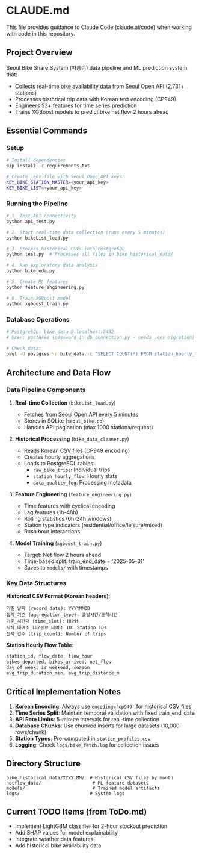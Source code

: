 # CLAUDE.md

This file provides guidance to Claude Code (claude.ai/code) when working with code in this repository.

## Project Overview

Seoul Bike Share System (따릉이) data pipeline and ML prediction system that:
- Collects real-time bike availability data from Seoul Open API (2,731+ stations)
- Processes historical trip data with Korean text encoding (CP949)
- Engineers 53+ features for time series prediction
- Trains XGBoost models to predict bike net flow 2 hours ahead

## Essential Commands

### Setup
```bash
# Install dependencies
pip install -r requirements.txt

# Create .env file with Seoul Open API keys:
KEY_BIKE_STATION_MASTER=<your_api_key>
KEY_BIKE_LIST=<your_api_key>
```

### Running the Pipeline
```bash
# 1. Test API connectivity
python api_test.py

# 2. Start real-time data collection (runs every 5 minutes)
python bikeList_load.py

# 3. Process historical CSVs into PostgreSQL
python test.py  # Processes all files in bike_historical_data/

# 4. Run exploratory data analysis
python bike_eda.py

# 5. Create ML features
python feature_engineering.py

# 6. Train XGBoost model
python xgboost_train.py
```

### Database Operations
```bash
# PostgreSQL: bike_data @ localhost:5432
# User: postgres (password in db_connection.py - needs .env migration)

# Check data:
psql -U postgres -d bike_data -c "SELECT COUNT(*) FROM station_hourly_flow;"
```

## Architecture and Data Flow

### Data Pipeline Components

1. **Real-time Collection** (`bikeList_load.py`)
   - Fetches from Seoul Open API every 5 minutes
   - Stores in SQLite (`seoul_bike.db`)
   - Handles API pagination (max 1000 stations/request)

2. **Historical Processing** (`bike_data_cleaner.py`)
   - Reads Korean CSV files (CP949 encoding)
   - Creates hourly aggregations
   - Loads to PostgreSQL tables:
     - `raw_bike_trips`: Individual trips
     - `station_hourly_flow`: Hourly stats
     - `data_quality_log`: Processing metadata

3. **Feature Engineering** (`feature_engineering.py`)
   - Time features with cyclical encoding
   - Lag features (1h-48h)
   - Rolling statistics (6h-24h windows)
   - Station type indicators (residential/office/leisure/mixed)
   - Rush hour interactions

4. **Model Training** (`xgboost_train.py`)
   - Target: Net flow 2 hours ahead
   - Time-based split: train_end_date = '2025-05-31'
   - Saves to `models/` with timestamps

### Key Data Structures

**Historical CSV Format (Korean headers)**:
```
기준_날짜 (record_date): YYYYMMDD
집계_기준 (aggregation_type): 출발시간/도착시간
기준_시간대 (time_slot): HHMM
시작_대여소_ID/종료_대여소_ID: Station IDs
전체_건수 (trip_count): Number of trips
```

**Station Hourly Flow Table**:
```sql
station_id, flow_date, flow_hour
bikes_departed, bikes_arrived, net_flow
day_of_week, is_weekend, season
avg_trip_duration_min, avg_trip_distance_m
```

## Critical Implementation Notes

1. **Korean Encoding**: Always use `encoding='cp949'` for historical CSV files
2. **Time Series Split**: Maintain temporal validation with fixed train_end_date
3. **API Rate Limits**: 5-minute intervals for real-time collection
4. **Database Chunks**: Use chunked inserts for large datasets (10,000 rows/chunk)
5. **Station Types**: Pre-computed in `station_profiles.csv`
6. **Logging**: Check `logs/bike_fetch.log` for collection issues

## Directory Structure

```
bike_historical_data/YYYY_MM/  # Historical CSV files by month
netflow_data/                   # ML feature datasets
models/                         # Trained model artifacts
logs/                          # System logs
```

## Current TODO Items (from ToDo.md)

- Implement LightGBM classifier for 2-hour stockout prediction
- Add SHAP values for model explainability
- Integrate weather data features
- Add historical bike availability data